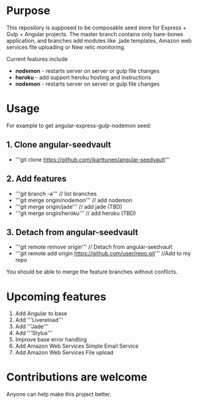 # Purpose

This repository is supposed to be composable seed store for Express + Gulp + Angular projects.
The master branch contains only bare-bones application, and branches add modules like .jade templates, Amazon web services file uploading or New relic monitoring. 

Current features include

* **nodemon** - restarts server on server or gulp file changes
* **heroku** - add support heroku hosting and instructions 
* **nodemon** - restarts server on server or gulp file changes

# Usage
For example to get angular-express-gulp-nodemon seed:

## 1. Clone angular-seedvault
- '''git clone https://github.com/jkarttunen/angular-seedvault'''

## 2. Add features
- '''git branch -a''' // list branches
- '''git merge origin/nodemon'''  // add nodemon
- '''git merge origin/jade'''     // add jade (TBD)
- '''git merge origin/heroku'''   // add heroku (TBD)

## 3. Detach from angular-seedvault 
- '''git remote remove origin'''  // Detach from angular-seedvault
- '''git remote add origin https://github.com/user/repo.git'''  //Add to my repo

You should be able to merge the feature branches without conflicts.

# Upcoming features
1. Add Angular to base
1. Add '''Livereload'''
1. Add '''Jade'''
1. Add '''Stylus'''
1. Improve base error handling
1. Add Amazon Web Services Simple Email Service
1. Add Amazon Web Services File upload

# Contributions are welcome
Anyone can help make this project better. 

